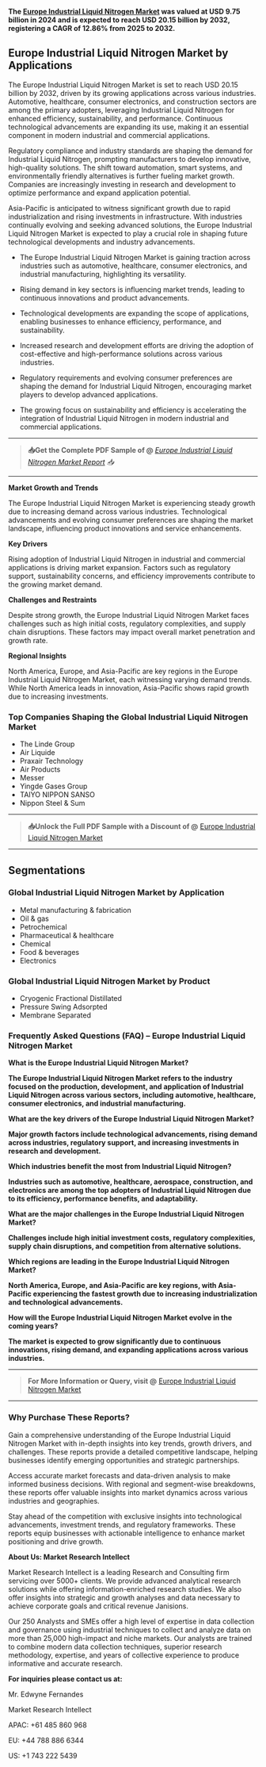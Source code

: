 <p><strong>The <a href="https://www.marketresearchintellect.com/download-sample/?rid=557767&amp;utm_source=Pulse-April-Europe&amp;utm_medium=852">Europe Industrial Liquid Nitrogen Market</a> was valued at USD 9.75 billion in 2024 and is expected to reach USD 20.15 billion by 2032, registering a CAGR of 12.86% from 2025 to 2032.</strong></p><h2>Europe Industrial Liquid Nitrogen Market by Applications&nbsp;</h2><p><p>The Europe Industrial Liquid Nitrogen Market is set to reach USD 20.15 billion by 2032, driven by its growing applications across various industries. Automotive, healthcare, consumer electronics, and construction sectors are among the primary adopters, leveraging Industrial Liquid Nitrogen for enhanced efficiency, sustainability, and performance. Continuous technological advancements are expanding its use, making it an essential component in modern industrial and commercial applications.</p><p>Regulatory compliance and industry standards are shaping the demand for Industrial Liquid Nitrogen, prompting manufacturers to develop innovative, high-quality solutions. The shift toward automation, smart systems, and environmentally friendly alternatives is further fueling market growth. Companies are increasingly investing in research and development to optimize performance and expand application potential.</p><p>Asia-Pacific is anticipated to witness significant growth due to rapid industrialization and rising investments in infrastructure. With industries continually evolving and seeking advanced solutions, the Europe Industrial Liquid Nitrogen Market is expected to play a crucial role in shaping future technological developments and industry advancements.</p></p><ul><li><p>The Europe Industrial Liquid Nitrogen Market is gaining traction across industries such as automotive, healthcare, consumer electronics, and industrial manufacturing, highlighting its versatility.</p></li><li><p>Rising demand in key sectors is influencing market trends, leading to continuous innovations and product advancements.</p></li><li><p>Technological developments are expanding the scope of applications, enabling businesses to enhance efficiency, performance, and sustainability.</p></li><li><p>Increased research and development efforts are driving the adoption of cost-effective and high-performance solutions across various industries.</p></li><li><p>Regulatory requirements and evolving consumer preferences are shaping the demand for Industrial Liquid Nitrogen, encouraging market players to develop advanced applications.</p></li><li><p>The growing focus on sustainability and efficiency is accelerating the integration of Industrial Liquid Nitrogen in modern industrial and commercial applications.</p></li></ul><hr /><blockquote><p><strong><span class="font-[700]">📥Get the Complete PDF Sample of @ </span></strong><em><span class="font-[700]"><a href="https://www.marketresearchintellect.com/download-sample/?rid=557767&amp;utm_source=Pulse-April-Europe&amp;utm_medium=852" target="_blank" data-tracking-control-name="article-ssr-frontend-pulse_little-text-block" data-tracking-will-navigate="" data-test-link="">Europe Industrial Liquid Nitrogen Market Report</a>&nbsp;📥</span></em></p></blockquote><hr /><p class="" data-start="77" data-end="360"><strong data-start="77" data-end="105">Market Growth and Trends</strong></p><p class="" data-start="77" data-end="360">The Europe Industrial Liquid Nitrogen Market is experiencing steady growth due to increasing demand across various industries. Technological advancements and evolving consumer preferences are shaping the market landscape, influencing product innovations and service enhancements.</p><p class="" data-start="362" data-end="606"><strong data-start="362" data-end="377">Key Drivers</strong></p><p class="" data-start="362" data-end="606">Rising adoption of Industrial Liquid Nitrogen in industrial and commercial applications is driving market expansion. Factors such as regulatory support, sustainability concerns, and efficiency improvements contribute to the growing market demand.</p><p class="" data-start="608" data-end="849"><strong data-start="608" data-end="637">Challenges and Restraints</strong></p><p class="" data-start="608" data-end="849">Despite strong growth, the Europe Industrial Liquid Nitrogen Market faces challenges such as high initial costs, regulatory complexities, and supply chain disruptions. These factors may impact overall market penetration and growth rate.</p><p class="" data-start="851" data-end="1095"><strong data-start="851" data-end="872">Regional Insights</strong></p><p class="" data-start="851" data-end="1095">North America, Europe, and Asia-Pacific are key regions in the Europe Industrial Liquid Nitrogen Market, each witnessing varying demand trends. While North America leads in innovation, Asia-Pacific shows rapid growth due to increasing investments.</p><p><h3>Top Companies Shaping the Global Industrial Liquid Nitrogen Market </h3><ul><li>The Linde Group</li><li>Air Liquide</li><li>Praxair Technology</li><li>Air Products</li><li>Messer</li><li>Yingde Gases Group</li><li>TAIYO NIPPON SANSO</li><li>Nippon Steel & Sum</li></ul></p><hr /><blockquote><p><strong>📥Unlock the Full PDF Sample with a Discount of @</strong> <a href="https://www.marketresearchintellect.com/ask-for-discount/?rid=557767&amp;utm_source=Pulse-April-Europe&amp;utm_medium=852">Europe Industrial Liquid Nitrogen Market</a></p></blockquote><hr /><p><h2>Segmentations</h2><h3>Global Industrial Liquid Nitrogen Market by Application</h3><ul><li>Metal manufacturing & fabrication</li><li>Oil & gas</li><li>Petrochemical</li><li>Pharmaceutical & healthcare</li><li>Chemical</li><li>Food & beverages</li><li>Electronics</li></ul><h3>Global Industrial Liquid Nitrogen Market by Product</h3><ul><li>Cryogenic Fractional Distillated</li><li>Pressure Swing Adsorpted</li><li>Membrane Separated</li></ul></p><h3><strong>Frequently Asked Questions (FAQ) &ndash; Europe Industrial Liquid Nitrogen Market</strong></h3><p><strong>What is the Europe Industrial Liquid Nitrogen Market?</strong></p><p><strong>The Europe Industrial Liquid Nitrogen Market refers to the industry focused on the production, development, and application of Industrial Liquid Nitrogen across various sectors, including automotive, healthcare, consumer electronics, and industrial manufacturing.</strong></p><p><strong>What are the key drivers of the Europe Industrial Liquid Nitrogen Market?</strong></p><p><strong>Major growth factors include technological advancements, rising demand across industries, regulatory support, and increasing investments in research and development.</strong></p><p><strong>Which industries benefit the most from Industrial Liquid Nitrogen?</strong></p><p><strong>Industries such as automotive, healthcare, aerospace, construction, and electronics are among the top adopters of Industrial Liquid Nitrogen due to its efficiency, performance benefits, and adaptability.</strong></p><p><strong>What are the major challenges in the Europe Industrial Liquid Nitrogen Market?</strong></p><p><strong>Challenges include high initial investment costs, regulatory complexities, supply chain disruptions, and competition from alternative solutions.</strong></p><p><strong>Which regions are leading in the Europe Industrial Liquid Nitrogen Market?</strong></p><p><strong>North America, Europe, and Asia-Pacific are key regions, with Asia-Pacific experiencing the fastest growth due to increasing industrialization and technological advancements.</strong></p><p><strong>How will the Europe Industrial Liquid Nitrogen Market evolve in the coming years?</strong></p><p><strong>The market is expected to grow significantly due to continuous innovations, rising demand, and expanding applications across various industries.</strong></p><hr /><blockquote><p><span class="font-[700]"><strong>For More Information or Query, visit&nbsp;@</strong>&nbsp;</span><span class="font-[700]"><a href="https://www.marketresearchintellect.com/product/global-industrial-liquid-nitrogen-market-size-forecast/?utm_source=Linkedin&utm_medium=852" target="_blank" data-tracking-control-name="article-ssr-frontend-pulse_little-text-block" data-tracking-will-navigate="" data-test-link="">Europe Industrial Liquid Nitrogen Market</a></span></p></blockquote><hr /><h3><strong data-start="0" data-end="31">Why Purchase These Reports?</strong></h3><p class="" data-start="35" data-end="297">Gain a comprehensive understanding of the Europe Industrial Liquid Nitrogen Market with in-depth insights into key trends, growth drivers, and challenges. These reports provide a detailed competitive landscape, helping businesses identify emerging opportunities and strategic partnerships.</p><p class="" data-start="299" data-end="540">Access accurate market forecasts and data-driven analysis to make informed business decisions. With regional and segment-wise breakdowns, these reports offer valuable insights into market dynamics across various industries and geographies.</p><p class="" data-start="542" data-end="784">Stay ahead of the competition with exclusive insights into technological advancements, investment trends, and regulatory frameworks. These reports equip businesses with actionable intelligence to enhance market positioning and drive growth.</p><p><strong><span class="font-[700]">About Us: Market Research Intellect</span></strong></p><p><span class="">Market Research Intellect is a leading Research and Consulting firm servicing over 5000+ clients. We provide advanced analytical research solutions while offering information-enriched research studies.&nbsp;</span>We also offer insights into strategic and growth analyses and data necessary to achieve corporate goals and critical revenue Janisions.</p><p><span class="">Our 250 Analysts and SMEs offer a high level of expertise in data collection and governance using industrial techniques to collect and analyze data on more than 25,000 high-impact and niche markets. Our analysts are trained to combine modern data collection techniques, superior research methodology, expertise, and years of collective experience to produce informative and accurate research.</span></p><p><strong>For inquiries please contact us at:</strong></p><p>Mr. Edwyne Fernandes</p><p>Market Research Intellect</p><p>APAC: +61 485 860 968</p><p>EU: +44 788 886 6344</p><p>US: +1 743 222 5439</p>